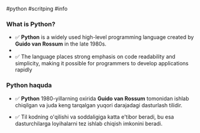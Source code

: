 #python #scritping #info

### What is Python?
- :white_check_mark: **Python** is a widely used high-level programming language created by **Guido van Rossum** in the late 1980s. 
- 
- :white_check_mark: The language places strong emphasis on code readability and simplicity, making it possible for programmers to develop applications rapidly


### Python haquda
- :white_check_mark: **Python** 1980-yillarning oxirida **Guido van Rossum** tomonidan ishlab chiqilgan va juda keng tarqalgan yuqori darajadagi dasturlash tilidir.

- :white_check_mark: Til kodning o'qilishi va soddaligiga katta e'tibor beradi, bu esa dasturchilarga loyihalarni tez ishlab chiqish imkonini beradi.

